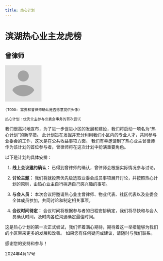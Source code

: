 ```yaml
---
title: 热心计划
---
```


# 滨湖热心业主龙虎榜

## 曾律师

![曾律师](images/avatar_placeholder.png)

```(TODO: 需要和曾律师确认是否愿意提供头像)```

`热心计划：优秀业主参与业委会事务的首次尝试`

我们很高兴地宣布，为了进一步促进小区的发展和建设，我们将启动一项名为“热心计划”的新举措。
此计划旨在发掘并充分利用我们小区内的专业人才，共同参与业委会的工作，这次是在公共收益事项方面。
我们有幸邀请到了热心业主曾律师作为该计划的首位参与者，曾律师将在这次计划中扮演重要角色。

以下是计划的具体安排：

1. **线上会议邀约确认：** 已得到曾律师的确认，曾律师会根据实际情况参与讨论。

2. **讨论主题：** 我们将就投票优先级选取业委会成员事项展开讨论，并按照热心计划的原则，由热心业主自行挑选自己感兴趣的事项。

3. **与会人员：** 本次会议将邀请热心业主曾律师、物业代表、社区代表以及业委会全体成员参加，共同讨论和制定相关事项。

4. **会议时间待定：** 会议时间将根据参与者的日程安排确定，我们将尽快和与会人员确认时间，及时向各位沟通确定最佳时间。

这是热心计划的第一次正式尝试，我们怀着满心期待，期待着这一举措能够为我们的小区带来更多的发展和改善。
如果您有任何疑问或建议，请随时与我们联系。

感谢您的支持和参与！

2024年4月17号
